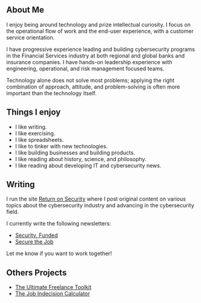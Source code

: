 ## About Me

I enjoy being around technology and prize intellectual curiosity. I focus on the operational flow of work and the end-user experience, with a customer service orientation.

I have progressive experience leading and building cybersecurity programs in the Financial Services industry at both regional and global banks and insurance companies. I have hands-on leadership experience with engineering, operational, and risk management focused teams.

Technology alone does not solve most problems; applying the right combination of approach, attitude, and problem-solving is often more important than the technology itself.

## Things I enjoy

- I like writing.
- I like exercising.
- I like spreadsheets.
- I like to tinker with new technologies.
- I like building businesses and building products.
- I like reading about history, science, and philosophy.
- I like reading about developing IT and cybersecurity news.

## Writing

I run the site [Return on Security](https://www.returnonsecurity.com) where I post original content on various topics about the cybersecurity industry and advancing in the cybersecurity field.

I currently write the following newsletters:
- [Security, Funded](https://securityfunded.com)
- [Secure the Job](https://jobs.returnonsecurity.com)

Let me know if you want to work together!

## Others Projects

- [The Ultimate Freelance Toolkit](https://appsumo.com/products/marketplace-freelance-toolkit/)
- [The Job Indecision Calculator](https://jobindecision.xyz)
